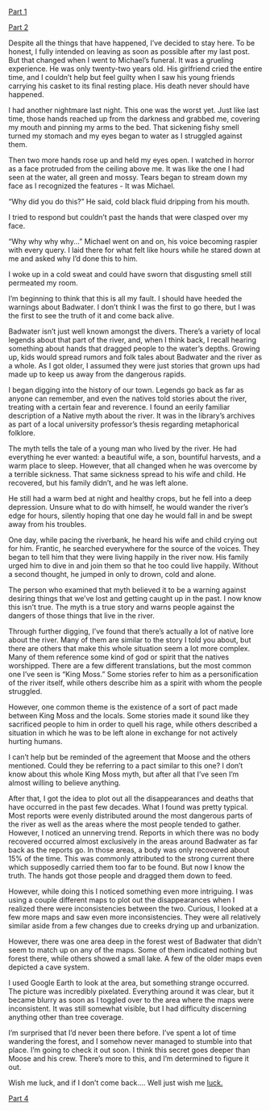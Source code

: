 [Part 1](https://www.reddit.com/r/nosleep/comments/dlhqu6/ive_been_a_search_and_rescue_diver_for_12_years/)

[Part 2](https://www.reddit.com/r/nosleep/comments/dmg9c8/ive_been_a_search_and_rescue_diver_for_12_years/)

Despite all the things that have happened, I’ve decided to stay here. To be honest, I fully intended on leaving as soon as possible after my last post. But that changed when I went to Michael’s funeral. It was a grueling experience. He was only twenty-two years old. His girlfriend cried the entire time, and I couldn’t help but feel guilty when I saw his young friends carrying his casket to its final resting place. His death never should have happened.

I had another nightmare last night. This one was the worst yet. Just like last time, those hands reached up from the darkness and grabbed me, covering my mouth and pinning my arms to the bed. That sickening fishy smell turned my stomach and my eyes began to water as I struggled against them.

Then two more hands rose up and held my eyes open. I watched in horror as a face protruded from the ceiling above me. It was like the one I had seen at the water, all green and mossy. Tears began to stream down my face as I recognized the features - It was Michael.

“Why did you do this?” He said, cold black fluid dripping from his mouth.

I tried to respond but couldn’t past the hands that were clasped over my face.

“Why why why why...” Michael went on and on, his voice becoming raspier with every query. I laid there for what felt like hours while he stared down at me and asked why I’d done this to him.

I woke up in a cold sweat and could have sworn that disgusting smell still permeated my room.

I’m beginning to think that this is all my fault. I should have heeded the warnings about Badwater. I don’t think I was the first to go there, but I was the first to see the truth of it and come back alive.

Badwater isn’t just well known amongst the divers. There’s a variety of local legends about that part of the river, and, when I think back, I recall hearing something about hands that dragged people to the water’s depths. Growing up, kids would spread rumors and folk tales about Badwater and the river as a whole. As I got older, I assumed they were just stories that grown ups had made up to keep us away from the dangerous rapids.

I began digging into the history of our town. Legends go back as far as anyone can remember, and even the natives told stories about the river, treating with a certain fear and reverence. I found an eerily familiar description of a Native myth about the river. It was in the library’s archives as part of a local university professor’s thesis regarding metaphorical folklore.

The myth tells the tale of a young man who lived by the river. He had everything he ever wanted: a beautiful wife, a son, bountiful harvests, and a warm place to sleep. However, that all changed when he was overcome by a terrible sickness. That same sickness spread to his wife and child. He recovered, but his family didn’t, and he was left alone.

He still had a warm bed at night and healthy crops, but he fell into a deep depression. Unsure what to do with himself, he would wander the river’s edge for hours, silently hoping that one day he would fall in and be swept away from his troubles.

One day, while pacing the riverbank, he heard his wife and child crying out for him. Frantic, he searched everywhere for the source of the voices. They began to tell him that they were living happily in the river now. His family urged him to dive in and join them so that he too could live happily. Without a second thought, he jumped in only to drown, cold and alone.

The person who examined that myth believed it to be a warning against desiring things that we’ve lost and getting caught up in the past. I now know this isn’t true. The myth is a true story and warns people against the dangers of those things that live in the river.

Through further digging, I’ve found that there’s actually a lot of native lore about the river. Many of them are similar to the story I told you about, but there are others that make this whole situation seem a lot more complex. Many of them reference some kind of god or spirit that the natives worshipped. There are a few different translations, but the most common one I’ve seen is “King Moss.” Some stories refer to him as a personification of the river itself, while others describe him as a spirit with whom the people struggled.

However, one common theme is the existence of a sort of pact made between King Moss and the locals. Some stories made it sound like they sacrificed people to him in order to quell his rage, while others described a situation in which he was to be left alone in exchange for not actively hurting humans.

I can’t help but be reminded of the agreement that Moose and the others mentioned. Could they be referring to a pact similar to this one? I don’t know about this whole King Moss myth, but after all that I’ve seen I’m almost willing to believe anything.

After that, I got the idea to plot out all the disappearances and deaths that have occurred in the past few decades. What I found was pretty typical. Most reports were evenly distributed around the most dangerous parts of the river as well as the areas where the most people tended to gather. However, I noticed an unnerving trend. Reports in which there was no body recovered occurred almost exclusively in the areas around Badwater as far back as the reports go. In those areas, a body was only recovered about 15% of the time. This was commonly attributed to the strong current there which supposedly carried them too far to be found. But now I know the truth. The hands got those people and dragged them down to feed.

However, while doing this I noticed something even more intriguing. I was using a couple different maps to plot out the disappearances when I realized there were inconsistencies between the two. Curious, I looked at a few more maps and saw even more inconsistencies. They were all relatively similar aside from a few changes due to creeks drying up and urbanization.

However, there was one area deep in the forest west of Badwater that didn’t seem to match up on any of the maps. Some of them indicated nothing but forest there, while others showed a small lake. A few of the older maps even depicted a cave system.

I used Google Earth to look at the area, but something strange occurred. The picture was incredibly pixelated. Everything around it was clear, but it became blurry as soon as I toggled over to the area where the maps were inconsistent. It was still somewhat visible, but I had difficulty discerning anything other than tree coverage.

I’m surprised that I’d never been there before. I’ve spent a lot of time wandering the forest, and I somehow never managed to stumble into that place. I’m going to check it out soon. I think this secret goes deeper than Moose and his crew. There’s more to this, and I’m determined to figure it out.

Wish me luck, and if I don’t come back…. Well just wish me [luck.](https://reddit.com/r/travisliebert)

[Part 4](https://www.reddit.com/r/nosleep/comments/dotytc/ive_been_a_search_and_rescue_diver_for_12_years/)